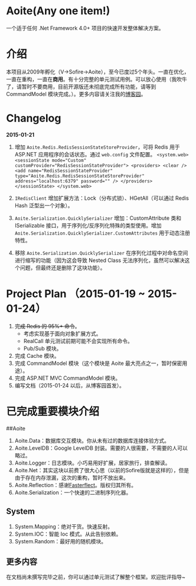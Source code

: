# Aoite(Any one item!)
一个适于任何 .Net Framework 4.0+ 项目的快速开发整体解决方案。

# 介绍
本项目从2009年孵化（V->Sofire->Aoite），至今已度过5个年头。一直在优化，一直在重构，一直在**商用**。有十分完整的单元测试用例。可以放心使用（我吹牛了，请暂时不要商用，目前开源版还未彻底完成所有功能，请等到 CommandModel 模块完成。）。更多内容请关注我的[博客园](http://www.cnblogs.com/sofire)。

# Changelog

**2015-01-21**

1. 增加 `Aoite.Redis.RedisSessionStateStoreProvider`，可将 Redis 用于 ASP.NET 应用程序的会话状态。通过 `web.config` 文件配置。
`<system.web>
	  <sessionState mode="Custom" customProvider="RedisSessionStateProvider">
	    <providers>
	      <clear />
	      <add name="RedisSessionStateProvider" 
	           type="Aoite.Redis.RedisSessionStateStoreProvider" 
	           address="localhost:6379" password="" />
	    </providers>
	  </sessionState>
	</system.web>
`

2. `IRedisClient` 增加扩展方法：Lock（分布式锁）、HGetAll<T>（可以通过 Redis Hash 泛型出一个对象）。
3. `Aoite.Serialization.QuicklySerializer` 增加：CustomAttribute 类和ISerializable 接口，用于序列化/反序列化特殊的类型使用。增加 `Aoite.Serialization.QuicklySerializer.CustomAttributes` 用于动态注册特性。
4. 移除 `Aoite.Serialization.QuicklySerializer` 在序列化过程中对命名空间进行缩写的功能（因为这会导致 Nested Class 无法序列化，虽然可以解决这个问题，但最终还是删除了这块功能）。


# Project Plan （2015-01-19 ~ 2015-01-24）
1. <s>完成 Redis 的 95%+ 命令</s>。
	* 考虑实现基于面向对象扩展方式。
	* RealCall 单元测试前期可能不会实现所有命令。
	* Pub/Sub 模块。
2. 完成 Cache 模块。
3. 完成 CommandModel 模块（这个模块是 Aoite 最大亮点之一，暂时保密用途）。
4. 完成 ASP.NET MVC CommandModel 模块。
5. 编写文档（2015-01-24 以后，从博客园首发）。

# 已完成重要模块介绍
##Aoite
1. Aoite.Data：数据库交互模块。你从未有过的数据库连接体验方式。
2. Aoite.LevelDB：Google LevelDB 封装。需要的人很需要，不需要的人可以略过。
3. Aoite.Logger：日志模块。小巧易用好扩展，居家旅行，排查解读。
4. Aoite.Net：其实这块以前费了很大心思（以前的Sofire版就是这样的），但是由于存在内存泄漏，这次的重构，暂时不放出来。
5. Aoite.Reflection：感谢[Fasterflect](http://fasterflect.codeplex.com/)。版权归其所有。
6. Aoite.Serialization：一个快速的二进制序列化器。

## System
1. System.Mapping：绝对干货。快速反射。
2. System.IOC：智能 Ioc 模式。从此告别依赖。
3. System.Random：最好用的随机模块。

## 更多内容
在文档尚未撰写完毕之前，你可以通过单元测试了解整个框架。欢迎批评指导~
